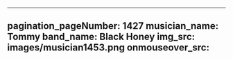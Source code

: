 ------
pagination_pageNumber: 1427
musician_name: Tommy
band_name: Black Honey
img_src: images/musician1453.png
onmouseover_src: 
------